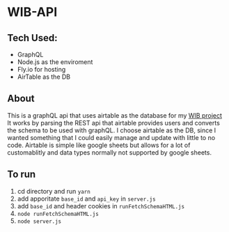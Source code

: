 # WIB-API
## Tech Used:
- GraphQL
- Node.js as the enviroment
- Fly.io for hosting
- AirTable as the DB

## About
This is a graphQL api that uses airtable as the database for my [WIB project](https://github.com/SebastianKurp/WTFIB)
It works by parsing the REST api that airtable provides users and converts the schema to be used with graphQL.
I choose airtable as the DB, since I wanted something that I could easily manage and update with little to no code. 
Airtable is simple like google sheets but allows for a lot of customablitly and data types normally not supported by google sheets.
 
## To run
1. cd directory and run `yarn`
2. add apporitate `base_id` and `api_key` in `server.js`
3. add `base_id` and header cookies in `runFetchSchemaHTML.js`
4. `node runFetchSchemaHTML.js`
5. `node server.js`

